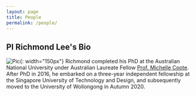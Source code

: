 ```yaml
---
layout: page
title: People
permalink: /people/
---
```


PI Richmond Lee's Bio
---
![Pic](https://scholars.uow.edu.au/file/n402666/LKC_+%28296%292.jpg){: width="150px"}
Richmond completed his PhD at the Australian National University under Australian Laureate Fellow [Prof. Michelle Coote](https://rsc.anu.edu.au/~mcoote/). After PhD in 2016, he embarked on a three-year independent fellowship at the Singapore University of Technology and Design, and subsequently moved to the University of Wollongong in Autumn 2020. 
